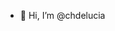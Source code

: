 - 👋 Hi, I’m @chdelucia

<!---
chdelucia/chdelucia is a ✨ special ✨ repository because its `README.md` (this file) appears on your GitHub profile.
You can click the Preview link to take a look at your changes.
--->

